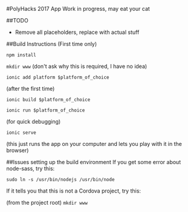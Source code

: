 #PolyHacks 2017 App
Work in progress, may eat your cat

##TODO
- Remove all placeholders, replace with actual stuff

##Build Instructions
(First time only)

`npm install`

`mkdir www` (don't ask why this is required, I have no idea)

`ionic add platform $platform_of_choice`

(after the first time)

`ionic build $platform_of_choice`

`ionic run $platform_of_choice`

(for quick debugging)

`ionic serve`

(this just runs the app on your computer and lets you play with it in the browser)

##Issues setting up the build environment
If you get some error about node-sass, try this:

`sudo ln -s /usr/bin/nodejs /usr/bin/node`

If it tells you that this is not a Cordova project, try this:

(from the project root) `mkdir www`

